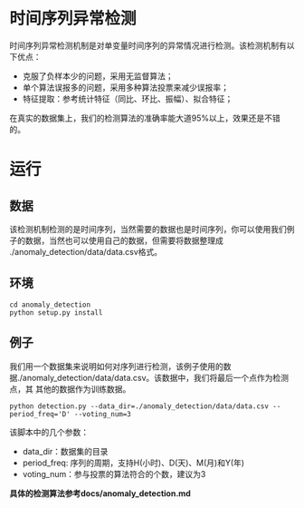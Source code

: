 # 时间序列异常检测
时间序列异常检测机制是对单变量时间序列的异常情况进行检测。该检测机制有以下优点：
- 克服了负样本少的问题，采用无监督算法；
- 单个算法误报多的问题，采用多种算法投票来减少误报率；
- 特征提取：参考统计特征（同比、环比、振幅）、拟合特征；

在真实的数据集上，我们的检测算法的准确率能大道95%以上，效果还是不错的。

# 运行
## 数据
该检测机制检测的是时间序列，当然需要的数据也是时间序列，你可以使用我们例子的数据，当然也可以使用自己的数据，但需要将数据整理成
./anomaly_detection/data/data.csv格式。

## 环境
```
cd anomaly_detection
python setup.py install
```

## 例子
我们用一个数据集来说明如何对序列进行检测，该例子使用的数据./anomaly_detection/data/data.csv。该数据中，我们将最后一个点作为检测点，其
其他的数据作为训练数据。

```
python detection.py --data_dir=./anomaly_detection/data/data.csv --period_freq='D' --voting_num=3
```

该脚本中的几个参数：
- data_dir：数据集的目录
- period_freq: 序列的周期，支持H(小时)、D(天)、M(月)和Y(年)
- voting_num：参与投票的算法符合的个数，建议为3

**具体的检测算法参考docs/anomaly_detection.md**

